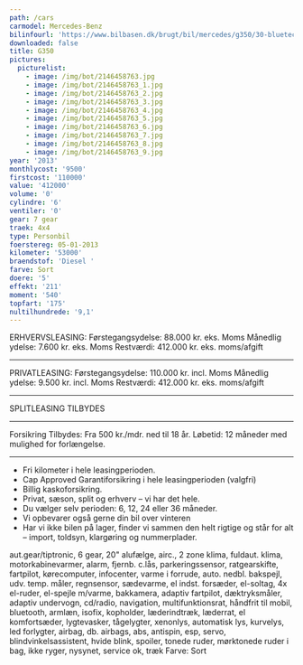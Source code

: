 ```yaml
---
path: /cars
carmodel: Mercedes-Benz
bilinfourl: 'https://www.bilbasen.dk/brugt/bil/mercedes/g350/30-bluetec-aut-5d/3713196'
downloaded: false
title: G350
pictures:
  picturelist:
    - image: /img/bot/2146458763.jpg
    - image: /img/bot/2146458763_1.jpg
    - image: /img/bot/2146458763_2.jpg
    - image: /img/bot/2146458763_3.jpg
    - image: /img/bot/2146458763_4.jpg
    - image: /img/bot/2146458763_5.jpg
    - image: /img/bot/2146458763_6.jpg
    - image: /img/bot/2146458763_7.jpg
    - image: /img/bot/2146458763_8.jpg
    - image: /img/bot/2146458763_9.jpg
year: '2013'
monthlycost: '9500'
firstcost: '110000'
value: '412000'
volume: '0'
cylindre: '6'
ventiler: '0'
gear: 7 gear
traek: 4x4
type: Personbil
foerstereg: 05-01-2013
kilometer: '53000'
braendstof: 'Diesel '
farve: Sort
doere: '5'
effekt: '211'
moment: '540'
topfart: '175'
nultilhundrede: '9,1'
---
```

ERHVERVSLEASING:
Førstegangsydelse: 88.000 kr. eks. Moms
Månedlig ydelse: 7.600 kr. eks. Moms
Restværdi: 412.000 kr. eks. moms/afgift
__________________________________________
PRIVATLEASING:
Førstegangsydelse: 110.000 kr. incl. Moms
Månedlig ydelse: 9.500 kr. incl. Moms
Restværdi: 412.000 kr. eks. moms/afgift
__________________________________________

SPLITLEASING TILBYDES
__________________________________________
Forsikring Tilbydes:
Fra 500 kr./mdr. ned til 18 år.
Løbetid: 12 måneder med mulighed for forlængelse.
__________________________________________
* Fri kilometer i hele leasingperioden.
* Cap Approved Garantiforsikring i hele leasingperioden (valgfri)
* Billig kaskoforsikring.
* Privat, sæson, split og erhverv – vi har det hele.
* Du vælger selv perioden: 6, 12, 24 eller 36 måneder.
* Vi opbevarer også gerne din bil over vinteren
* Har vi ikke bilen på lager, finder vi sammen den helt rigtige og står for alt – import, toldsyn, klargøring og nummerplader.

aut.gear/tiptronic, 6 gear, 20" alufælge, airc., 2 zone klima, fuldaut. klima, motorkabinevarmer, alarm, fjernb. c.lås, parkeringssensor, ratgearskifte, fartpilot, kørecomputer, infocenter, varme i forrude, auto. nedbl. bakspejl, udv. temp. måler, regnsensor, sædevarme, el indst. forsæder, el-soltag, 4x el-ruder, el-spejle m/varme, bakkamera, adaptiv fartpilot, dæktryksmåler, adaptiv undervogn, cd/radio, navigation, multifunktionsrat, håndfrit til mobil, bluetooth, armlæn, isofix, kopholder, læderindtræk, læderrat, el komfortsæder, lygtevasker, tågelygter, xenonlys, automatisk lys, kurvelys, led forlygter, airbag, db. airbags, abs, antispin, esp, servo, blindvinkelsassistent, hvide blink, spoiler, tonede ruder, mørktonede ruder i bag, ikke ryger, nysynet, service ok, træk
Farve: Sort
